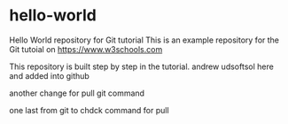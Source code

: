 # hello-world
Hello World repository for Git tutorial
This is an example repository for the Git tutoial on https://www.w3schools.com

This repository is built step by step in the tutorial.
andrew udsoftsol here and added into github


another change for pull git command

one last from git to chdck command for pull
